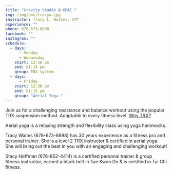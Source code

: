 ```yaml
---
title: "Gravity Studio @ GMAC "
img: /img/cms/tracyw.jpg
instructor: Tracy L. Waites, CPT
experience: ""
phone: 678-673-8898
facebook: ""
instagram: ""
schedule:
  - days:
      - Monday
      - Wednesday
    start: 12:30 pm
    end: 01:15 pm
    group: TRX system
  - days:
      - Friday
    start: 12:30 pm
    end: 01:15 pm
    group: "Aerial Yoga "
---
```

Join us for a challenging resistance and balance workout using the popular TRX suspension method. Adaptable to every fitness level.  [Why TRX?](https://www.trxtraining.com/why-trx)

Aerial yoga is a relaxing strength and flexibility class using yoga hammocks.

Tracy Waites (678-673-8898) has 30 years experience as a fitness pro and personal trainer. She is a level 2 TRX instructor & certified in aerial yoga.  She will bring out the best in you with an engaging and challenging workout! 

Stacy Hoffman (678-852-4414) is a certified personal trainer & group fitness instructor, earned a black belt in Tae Kwon Do & is certified in Tai Chi fitness.